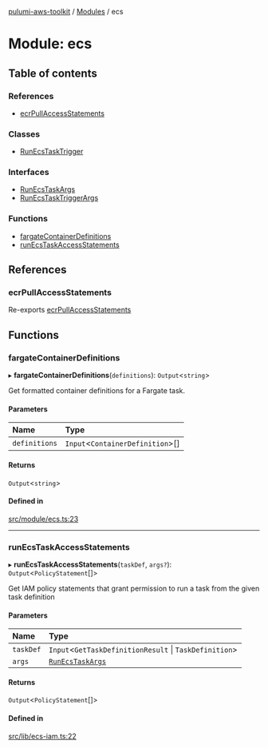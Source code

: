 [pulumi-aws-toolkit](../README.md) / [Modules](../modules.md) / ecs

# Module: ecs

## Table of contents

### References

- [ecrPullAccessStatements](ecs.md#ecrpullaccessstatements)

### Classes

- [RunEcsTaskTrigger](../classes/ecs.RunEcsTaskTrigger.md)

### Interfaces

- [RunEcsTaskArgs](../interfaces/ecs.RunEcsTaskArgs.md)
- [RunEcsTaskTriggerArgs](../interfaces/ecs.RunEcsTaskTriggerArgs.md)

### Functions

- [fargateContainerDefinitions](ecs.md#fargatecontainerdefinitions)
- [runEcsTaskAccessStatements](ecs.md#runecstaskaccessstatements)

## References

### ecrPullAccessStatements

Re-exports [ecrPullAccessStatements](ecr.md#ecrpullaccessstatements)

## Functions

### fargateContainerDefinitions

▸ **fargateContainerDefinitions**(`definitions`): `Output`<`string`\>

Get formatted container definitions for a Fargate task.

#### Parameters

| Name | Type |
| :------ | :------ |
| `definitions` | `Input`<`ContainerDefinition`\>[] |

#### Returns

`Output`<`string`\>

#### Defined in

[src/module/ecs.ts:23](https://github.com/iapetos163/pulumi-aws-toolkit/blob/f4261c5/src/module/ecs.ts#L23)

___

### runEcsTaskAccessStatements

▸ **runEcsTaskAccessStatements**(`taskDef`, `args?`): `Output`<`PolicyStatement`[]\>

Get IAM policy statements that grant permission to run a task
from the given task definition

#### Parameters

| Name | Type |
| :------ | :------ |
| `taskDef` | `Input`<`GetTaskDefinitionResult` \| `TaskDefinition`\> |
| `args` | [`RunEcsTaskArgs`](../interfaces/ecs.RunEcsTaskArgs.md) |

#### Returns

`Output`<`PolicyStatement`[]\>

#### Defined in

[src/lib/ecs-iam.ts:22](https://github.com/iapetos163/pulumi-aws-toolkit/blob/f4261c5/src/lib/ecs-iam.ts#L22)
